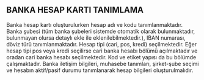 ## BANKA HESAP KARTI TANIMLAMA 
Banka hesap kartı oluşturulurken hesap adı ve kodu tanımlanmaktadır. Banka şubesi (tüm banka şubeleri sistemde otomatik olarak bulunmaktadır, bulunmayan olursa detaylı ekle ile eklenilebilmektedir.), IBAN numarası, döviz türü tanımlanmaktadır. Hesap tipi (cari, pos, kredi) seçilmektedir. Eğer hesap tipi pos veya kredi seçilirse cari banka hesabı bölümü açılmaktadır ve oradan cari banka hesabı seçilmektedir. Kod ve etiket yapısı da bu bölümde çalışmaktadır. Banka iletişim bilgileri, muhasebe tanımları, şirket-şube seçimi ve hesabın aktif/pasif durumu tanımlanarak hesap bilgileri oluşturulmalıdır.
